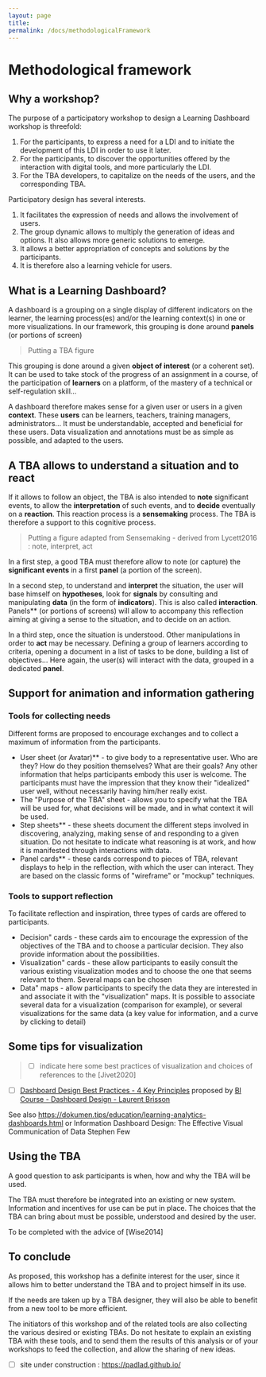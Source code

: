 ```yaml
---
layout: page
title:
permalink: /docs/methodologicalFramework
---
```

# Methodological framework

## Why a workshop?
The purpose of a participatory workshop to design a Learning Dashboard workshop is threefold:
1. For the participants, to express a need for a LDI and to initiate the development of this LDI in order to use it later.
2. For the participants, to discover the opportunities offered by the interaction with digital tools, and more particularly the LDI.
3. For the TBA developers, to capitalize on the needs of the users, and the corresponding TBA.

Participatory design has several interests.
1. It facilitates the expression of needs and allows the involvement of users.
2. The group dynamic allows to multiply the generation of ideas and options. It also allows more generic solutions to emerge.
3. It allows a better appropriation of concepts and solutions by the participants.
4. It is therefore also a learning vehicle for users.

## What is a Learning Dashboard?
A dashboard is a grouping on a single display of different indicators on the learner, the learning process(es) and/or the learning context(s) in one or more visualizations.
In our framework, this grouping is done around **panels** (or portions of screen)

> Putting a TBA figure

This grouping is done around a given **object of interest** (or a coherent set). It can be used to take stock of the progress of an assignment in a course, of the participation of **learners** on a platform, of the mastery of a technical or self-regulation skill...

A dashboard therefore makes sense for a given user or users in a given **context**. These **users** can be learners, teachers, training managers, administrators...  It must be understandable, accepted and beneficial for these users. Data visualization and annotations must be as simple as possible, and adapted to the users.

## A TBA allows to understand a situation and to react

If it allows to follow an object, the TBA is also intended to **note** significant events, to allow the **interpretation** of such events, and to **decide** eventually on a **reaction**. This reaction process is a **sensemaking** process. The TBA is therefore a support to this cognitive process.

> Putting a figure adapted from Sensemaking - derived from Lycett2016 : note, interpret, act

In a first step, a good TBA must therefore allow to note (or capture) the **significant events** in a first **panel** (a portion of the screen).

In a second step, to understand and **interpret** the situation, the user will base himself on **hypotheses**, look for **signals** by consulting and manipulating **data** (in the form of **indicators**). This is also called **interaction**. Panels** (or portions of screens) will allow to accompany this reflection aiming at giving a sense to the situation, and to decide on an action.

In a third step, once the situation is understood. Other manipulations in order to **act** may be necessary. Defining a group of learners according to criteria, opening a document in a list of tasks to be done, building a list of objectives... Here again, the user(s) will interact with the data, grouped in a dedicated **panel**.

## Support for animation and information gathering  

### Tools for collecting needs
Different forms are proposed to encourage exchanges and to collect a maximum of information from the participants.
* User sheet (or Avatar)** - to give body to a representative user. Who are they? How do they position themselves? What are their goals? Any other information that helps participants embody this user is welcome.
The participants must have the impression that they know their "idealized" user well, without necessarily having him/her really exist.  
* The "Purpose of the TBA" sheet - allows you to specify what the TBA will be used for, what decisions will be made, and in what context it will be used.
* Step sheets** - these sheets document the different steps involved in discovering, analyzing, making sense of and responding to a given situation. Do not hesitate to indicate what reasoning is at work, and how it is manifested through interactions with data.
* Panel cards** - these cards correspond to pieces of TBA, relevant displays to help in the reflection, with which the user can interact. They are based on the classic forms of "wireframe" or "mockup" techniques.

### Tools to support reflection
To facilitate reflection and inspiration, three types of cards are offered to participants.
* Decision" cards - these cards aim to encourage the expression of the objectives of the TBA and to choose a particular decision. They also provide information about the possibilities.
* Visualization" cards - these allow participants to easily consult the various existing visualization modes and to choose the one that seems relevant to them. Several maps can be chosen
* Data" maps - allow participants to specify the data they are interested in and associate it with the "visualization" maps. It is possible to associate several data for a visualization (comparison for example), or several visualizations for the same data (a key value for information, and a curve by clicking to detail)

## Some tips for visualization

> - [ ] indicate here some best practices of visualization and choices of references to the [Jivet2020]
- [ ] [Dashboard Design Best Practices - 4 Key Principles](https://www.sisense.com/blog/4-design-principles-creating-better-dashboards/)
proposed by [BI Course - Dashboard Design - Laurent Brisson](https://formations.imt-atlantique.fr/bi/bi_tableaux_de_bord_conception.html)

See also https://dokumen.tips/education/learning-analytics-dashboards.html
or
Information Dashboard Design: The Effective Visual Communication of Data
Stephen Few

## Using the TBA

A good question to ask participants is when, how and why the TBA will be used.

The TBA must therefore be integrated into an existing or new system. Information and incentives for use can be put in place. The choices that the TBA can bring about must be possible, understood and desired by the user.

To be completed with the advice of [Wise2014]


## To conclude
As proposed, this workshop has a definite interest for the user, since it allows him to better understand the TBA and to project himself in its use.

If the needs are taken up by a TBA designer, they will also be able to benefit from a new tool to be more efficient.

The initiators of this workshop and of the related tools are also collecting the various desired or existing TBAs. Do not hesitate to explain an existing TBA with these tools, and to send them the results of this analysis or of your workshops to feed the collection, and allow the sharing of new ideas.
- [ ] site under construction : https://padlad.github.io/
